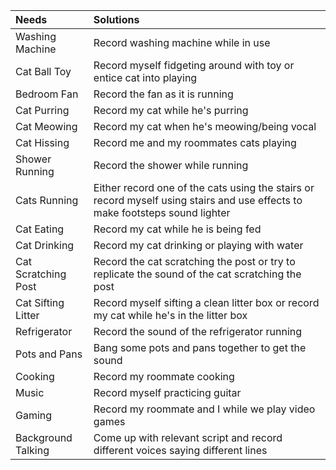 |        Needs        | Solutions |
| :--- | :--- |
| Washing Machine | Record washing machine while in use |
| Cat Ball Toy | Record myself fidgeting around with toy or entice cat into playing |
| Bedroom Fan | Record the fan as it is running |
| Cat Purring | Record my cat while he's purring |
| Cat Meowing | Record my cat when he's meowing/being vocal |
| Cat Hissing | Record me and my roommates cats playing |
| Shower Running | Record the shower while running |
| Cats Running | Either record one of the cats using the stairs or record myself using stairs and use effects to make footsteps sound lighter |
| Cat Eating | Record my cat while he is being fed |
| Cat Drinking | Record my cat drinking or playing with water |
| Cat Scratching Post | Record the cat scratching the post or try to replicate the sound of the cat scratching the post |
| Cat Sifting Litter | Record myself sifting a clean litter box or record my cat while he's in the litter box |
| Refrigerator | Record the sound of the refrigerator running |
| Pots and Pans | Bang some pots and pans together to get the sound |
| Cooking | Record my roommate cooking |
| Music | Record myself practicing guitar |
| Gaming | Record my roommate and I while we play video games |
| Background Talking | Come up with relevant script and record different voices saying different lines |
